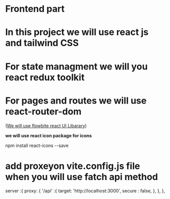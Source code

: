 # Frontend part

# In this project we will use react js and tailwind CSS
# For state managment we will you react redux toolkit
# For pages and routes we will use react-router-dom

([We will use flowbite react UI Libarary](https://www.flowbite-react.com/))

**we will use react icon package for icons**

npm install react-icons --save

# add proxeyon vite.config.js file when you will use fatch api method

server :{
    proxy: {
      '/api' :{
        target: 'http://localhost:3000',
        secure : false,
      },
    },
  },

  